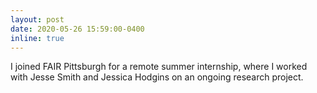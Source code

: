 ```yaml
---
layout: post
date: 2020-05-26 15:59:00-0400
inline: true
---
```


I joined FAIR Pittsburgh for a remote summer internship, where I worked with Jesse Smith and Jessica Hodgins on an ongoing research project.
